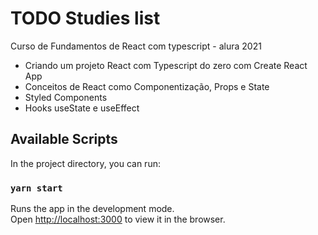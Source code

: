 # TODO Studies list

Curso de Fundamentos de React com typescript - alura 2021

  - Criando um projeto React com Typescript do zero com Create React App
  - Conceitos de React como Componentização, Props e State
  - Styled Components
  - Hooks useState e useEffect

## Available Scripts

In the project directory, you can run:

### `yarn start`

Runs the app in the development mode.\
Open [http://localhost:3000](http://localhost:3000) to view it in the browser.
